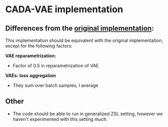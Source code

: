 # CADA-VAE implementation

## Differences from the [original implementation](https://github.com/edgarschnfld/CADA-VAE-PyTorch):

This implementation should be equivalent with the original implementation, except for the following factors:

**VAE reparametrization:**
- Factor of 0.5 in reparametrization of VAE
    
**VAEs: loss aggregation**
- They sum over batch samples, I average

## Other

* The code should be able to run in generalized ZSL setting, however we haven't experimented with this setting much.